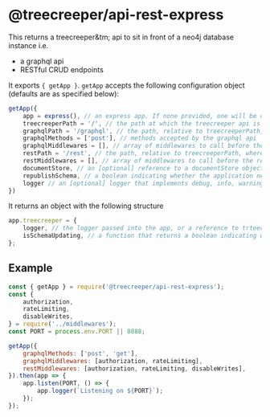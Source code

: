 # @treecreeper/api-rest-express

This returns a treecreeper&tm; api to sit in front of a neo4j database instance i.e.

-   a graphql api
-   RESTful CRUD endpoints

It exports `{ getApp }`. `getApp` accepts the following configuration object (defaults are as specified below):

```js
getApp({
	app = express(), // an express app. If none provided, one will be created
	treecreeperPath = '/', // the path at which the treecreeper api is served
	graphqlPath = '/graphql', // the path, relative to treecreeperPath, where the graphql api is served
	graphqlMethods = ['post'], // methods accepted by the graphql api
	graphqlMiddlewares = [], // array of middlewares to call before the graphql handler executes
	restPath = '/rest', // the path, relative to treecreeperPath, where the REST api is served
	restMiddlewares = [], // array of middlewares to call before the relevant REST handler executes
	documentStore, // an [optional] reference to a documentStore object, used to store large properties outside the neo4j instance
	republishSchema, // a boolean indicating whether the application needs to republish the schema to somewhere once it has updated the graphqlApi
	logger // an [optional] logger that implements debug, info, warning and error methods
})
```

It returns an object with the following structure

```js
app.treecreeper = {
	logger, // the logger passed into the app, or a reference to trteecreeper's internal logger, which decoprates each log with useful application/request metadata
	isSchemaUpdating, // a function that returns a boolean indicating whether the application is successfully keeping the schema that defines it data types up to date
};
```

## Example

```js
const { getApp } = require('@treecreeper/api-rest-express');
const {
	authorization,
	rateLimiting,
	disableWrites,
} = require('../middlewares');
const PORT = process.env.PORT || 8888;

getApp({
	graphqlMethods: ['post', 'get'],
	graphqlMiddlewares: [authorization, rateLimiting],
	restMiddlewares: [authorization, rateLimiting, disableWrites],
}).then(app => {
	app.listen(PORT, () => {
		app.logger(`Listening on ${PORT}`);
	});
});
```
